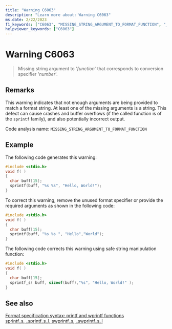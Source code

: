 ```yaml
---
title: "Warning C6063"
description: "Learn more about: Warning C6063"
ms.date: 2/22/2023
f1_keywords: ["C6063", "MISSING_STRING_ARGUMENT_TO_FORMAT_FUNCTION", "__WARNING_MISSING_STRING_ARGUMENT_TO_FORMAT_FUNCTION"]
helpviewer_keywords: ["C6063"]
---
```

# Warning C6063

> Missing string argument to '*function*' that corresponds to conversion specifier '*number*'.

## Remarks

This warning indicates that not enough arguments are being provided to match a format string. At least one of the missing arguments is a string. This defect can cause crashes and buffer overflows (if the called function is of the `sprintf` family), and also potentially incorrect output.

Code analysis name: `MISSING_STRING_ARGUMENT_TO_FORMAT_FUNCTION`

## Example

The following code generates this warning:

```cpp
#include <stdio.h>
void f( )
{
  char buff[15];
  sprintf(buff, "%s %s", "Hello, World!");
}
```

To correct this warning, remove the unused format specifier or provide the required arguments as shown in the following code:

```cpp
#include <stdio.h>
void f( )
{
  char buff[15];
  sprintf(buff, "%s %s ", "Hello","World");
}
```

The following code corrects this warning using safe string manipulation function:

```cpp
#include <stdio.h>
void f( )
{
  char buff[15];
  sprintf_s( buff, sizeof(buff),"%s", "Hello, World!" );
}
```

## See also

[Format specification syntax: printf and wprintf functions](../c-runtime-library/format-specification-syntax-printf-and-wprintf-functions.md)\
[sprintf_s, _sprintf_s_l, swprintf_s, _swprintf_s_l](../c-runtime-library/reference/sprintf-s-sprintf-s-l-swprintf-s-swprintf-s-l.md)
